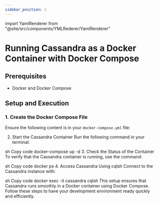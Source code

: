 ```yaml
---
sidebar_position: 1
---
```

import YamlRenderer from "@site/src/components/YMLRederer/YamlRenderer"

# Running Cassandra as a Docker Container with Docker Compose

## Prerequisites
- Docker and Docker Compose

## Setup and Execution

### 1. Create the Docker Compose File

Ensure the following content is in your `docker-compose.yml` file:

<YamlRenderer url="https://raw.githubusercontent.com/jinnabaalu/infinite-docker-compose/main/cassandra/docker-compose.yml" />

2. Start the Cassandra Container
Run the following command in your terminal:

sh
Copy code
docker-compose up -d
3. Check the Status of the Container
To verify that the Cassandra container is running, use the command:

sh
Copy code
docker ps
4. Access Cassandra Using cqlsh
Connect to the Cassandra instance with:

sh
Copy code
docker exec -it cassandra cqlsh
This setup ensures that Cassandra runs smoothly in a Docker container using Docker Compose. Follow these steps to have your development environment ready quickly and efficiently.